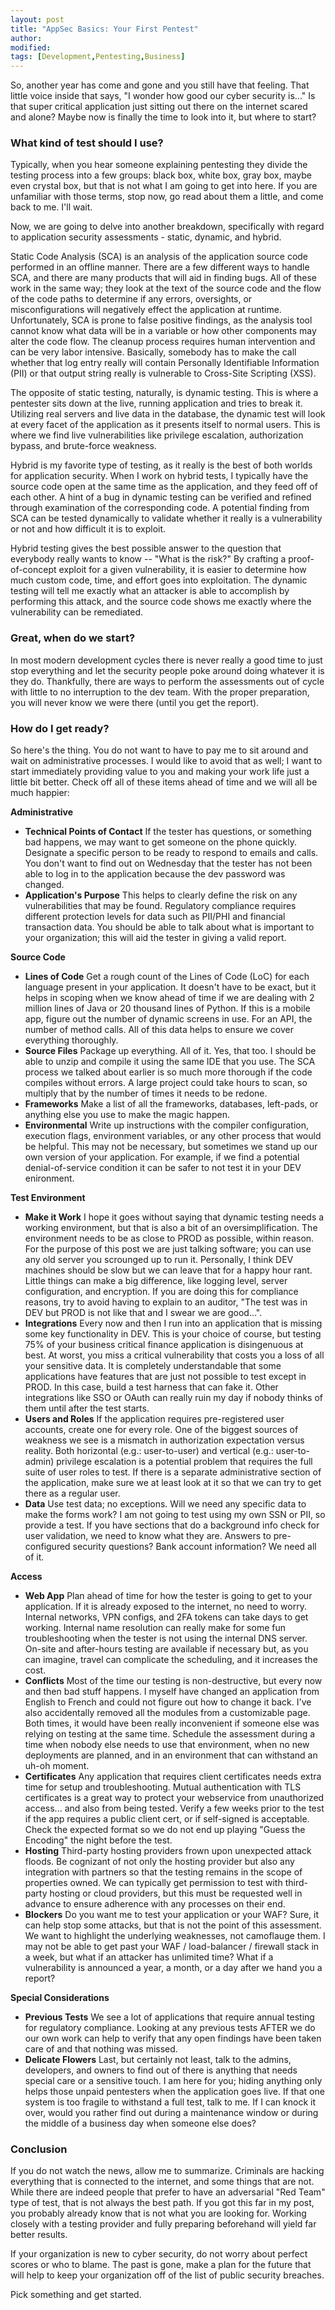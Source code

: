 ```yaml
---
layout: post
title: "AppSec Basics: Your First Pentest"
author:
modified:
tags: [Development,Pentesting,Business]
---
```


So, another year has come and gone and you still have that feeling. That little voice inside that says, "I wonder how good our cyber security is..." Is that super critical application just sitting out there on the internet scared and alone? Maybe now is finally the time to look into it, but where to start? 

### What kind of test should I use?

Typically, when you hear someone explaining pentesting they divide the testing process into a few groups: black box, white box, gray box, maybe even crystal box, but that is not what I am going to get into here. If you are unfamiliar with those terms, stop now, go read about them a little, and come back to me. I'll wait.

Now, we are going to delve into another breakdown, specifically with regard to application security assessments - static, dynamic, and hybrid. 

Static Code Analysis (SCA) is an analysis of the application source code performed in an offline manner. There are a few different ways to handle SCA, and there are many products that will aid in finding bugs. All of these work in the same way; they look at the text of the source code and the flow of the code paths to determine if any errors, oversights, or misconfigurations will negatively effect the application at runtime. Unfortunately, SCA is prone to false positive findings, as the analysis tool cannot know what data will be in a variable or how other components may alter the code flow. The cleanup process requires human intervention and can be very labor intensive.  Basically, somebody has to make the call whether that log entry really will contain Personally Identifiable Information (PII) or that output string really is vulnerable to Cross-Site Scripting (XSS).

The opposite of static testing, naturally, is dynamic testing. This is where a pentester sits down at the live, running application and tries to break it. Utilizing real servers and live data in the database, the dynamic test will look at every facet of the application as it presents itself to normal users. This is where we find live vulnerabilities like privilege escalation, authorization bypass, and brute-force weakness.

Hybrid is my favorite type of testing, as it really is the best of both worlds for application security. When I work on hybrid tests, I typically have the source code open at the same time as the application, and they feed off of each other.  A hint of a bug in dynamic testing can be verified and refined through examination of the corresponding code. A potential finding from SCA can be tested dynamically to validate whether it really is a vulnerability or not and how difficult it is to exploit. 

Hybrid testing gives the best possible answer to the question that everybody really wants to know -- "What is the risk?" By crafting a proof-of-concept exploit for a given vulnerability, it is easier to determine how much custom code, time, and effort goes into exploitation. The dynamic testing will tell me exactly what an attacker is able to accomplish by performing this attack, and the source code shows me exactly where the vulnerability can be remediated.

### Great, when do we start?

In most modern development cycles there is never really a good time to just stop everything and let the security people poke around doing whatever it is they do. Thankfully, there are ways to perform the assessments out of cycle with little to no interruption to the dev team. With the proper preparation, you will never know we were there (until you get the report).

### How do I get ready?

So here's the thing. You do not want to have to pay me to sit around and wait on administrative processes. I would like to avoid that as well; I want to start immediately providing value to you and making your work life just a little bit better. Check off all of these items ahead of time and we will all be much happier:


**Administrative**

* **Technical Points of Contact**
    If the tester has questions, or something bad happens, we may want to get someone on the phone quickly.  Designate a specific person to be ready to respond to emails and calls.  You don't want to find out on Wednesday that the tester has not been able to log in to the application because the dev password was changed.
* **Application's Purpose**
    This helps to clearly define the risk on any vulnerabilities that may be found. Regulatory compliance requires different protection levels for data such as PII/PHI and financial transaction data. You should be able to talk about what is important to your organization; this will aid the tester in giving a valid report.

**Source Code**

* **Lines of Code**
    Get a rough count of the Lines of Code (LoC) for each language present in your application. It doesn't have to be exact, but it helps in scoping when we know ahead of time if we are dealing with 2 million lines of Java or 20 thousand lines of Python. If this is a mobile app, figure out the number of dynamic screens in use. For an API, the number of method calls. All of this data helps to ensure we cover everything thoroughly.
* **Source Files**
    Package up everything. All of it. Yes, that too. I should be able to unzip and compile it using the same IDE that you use. The SCA process we talked about earlier is so much more thorough if the code compiles without errors. A large project could take hours to scan, so multiply that by the number of times it needs to be redone.
* **Frameworks**
    Make a list of all the frameworks, databases, left-pads, or anything else you use to make the magic happen.
* **Environmental**
    Write up instructions with the compiler configuration, execution flags, environment variables, or any other process that would be helpful. This may not be necessary, but sometimes we stand up our own version of your application. For example, if we find a potential denial-of-service condition it can be safer to not test it in your DEV enironment.

**Test Environment**

* **Make it Work**
    I hope it goes without saying that dynamic testing needs a working environment, but that is also a bit of an oversimplification. The environment needs to be as close to PROD as possible, within reason. For the purpose of this post we are just talking software; you can use any old server you scrounged up to run it. Personally, I think DEV machines should be slow but we can leave that for a happy hour rant. Little things can make a big difference, like logging level, server configuration, and encryption. If you are doing this for compliance reasons, try to avoid having to explain to an auditor, "The test was in DEV but PROD is not like that and I swear we are good...".
* **Integrations**
    Every now and then I run into an application that is missing some key functionality in DEV. This is your choice of course, but testing 75% of your business critical finance application is disingenuous at best. At worst, you miss a critical vulnerability that costs you a loss of all your sensitive data. It is completely understandable that some applications have features that are just not possible to test except in PROD. In this case, build a test harness that can fake it. Other integrations like SSO or OAuth can really ruin my day if nobody thinks of them until after the test starts.
* **Users and Roles**
    If the application requires pre-registered user accounts, create one for every role. One of the biggest sources of weakness we see is a mismatch in authorization expectation versus reality. Both horizontal (e.g.: user-to-user) and vertical (e.g.: user-to-admin) privilege escalation is a potential problem that requires the full suite of user roles to test. If there is a separate administrative section of the application, make sure we at least look at it so that we can try to get there as a regular user.
* **Data**
    Use test data; no exceptions. Will we need any specific data to make the forms work? I am not going to test using my own SSN or PII, so provide a test. If you have sections that do a background info check for user validation, we need to know what they are. Answers to pre-configured security questions? Bank account information? We need all of it.

**Access**

* **Web App**
    Plan ahead of time for how the tester is going to get to your application. If it is already exposed to the internet, no need to worry. Internal networks, VPN configs, and 2FA tokens can take days to get working. Internal name resolution can really make for some fun troubleshooting when the tester is not using the internal DNS server. On-site and after-hours testing are available if necessary but, as you can imagine, travel can complicate the scheduling, and it increases the cost.
* **Conflicts**
    Most of the time our testing is non-destructive, but every now and then bad stuff happens. I myself have changed an application from English to French and could not figure out how to change it back. I've also accidentally removed all the modules from a customizable page. Both times, it would have been really inconvenient if someone else was relying on testing at the same time. Schedule the assessment during a time when nobody else needs to use that environment, when no new deployments are planned, and in an environment that can withstand an uh-oh moment. 
* **Certificates**
    Any application that requires client certificates needs extra time for setup and troubleshooting. Mutual authentication with TLS certificates is a great way to protect your webservice from unauthorized access... and also from being tested. Verify a few weeks prior to the test if the app requires a public client cert, or if self-signed is acceptable. Check the expected format so we do not end up playing "Guess the Encoding" the night before the test.
* **Hosting**
    Third-party hosting providers frown upon unexpected attack floods. Be cognizant of not only the hosting provider but also any integration with partners so that the testing remains in the scope of properties owned. We can typically get permission to test with third-party hosting or cloud providers, but this must be requested well in advance to ensure adherence with any processes on their end.
* **Blockers**
    Do you want me to test your application or your WAF? Sure, it can help stop some attacks, but that is not the point of this assessment. We want to highlight the underlying weaknesses, not camoflauge them. I may not be able to get past your WAF / load-balancer / firewall stack in a week, but what if an attacker has unlimited time? What if a vulnerability is announced a year, a month, or a day after we hand you a report?

**Special Considerations**

* **Previous Tests**
    We see a lot of applications that require annual testing for regulatory compliance. Looking at any previous tests AFTER we do our own work can help to verify that any open findings have been taken care of and that nothing was missed.
* **Delicate Flowers**
    Last, but certainly not least, talk to the admins, developers, and owners to find out of there is anything that needs special care or a sensitive touch. I am here for you; hiding anything only helps those unpaid pentesters when the application goes live. If that one system is too fragile to withstand a full test, talk to me. If I can knock it over, would you rather find out during a maintenance window or during the middle of a business day when someone else does?

### Conclusion

If you do not watch the news, allow me to summarize. Criminals are hacking everything that is connected to the internet, and some things that are not. While there are indeed people that prefer to have an adversarial "Red Team" type of test, that is not always the best path. If you got this far in my post, you probably already know that is not what you are looking for. Working closely with a testing provider and fully preparing beforehand will yield far better results. 

If your organization is new to cyber security, do not worry about perfect scores or who to blame. The past is gone, make a plan for the future that will help to keep your organization off of the list of public security breaches.

Pick something and get started. 
